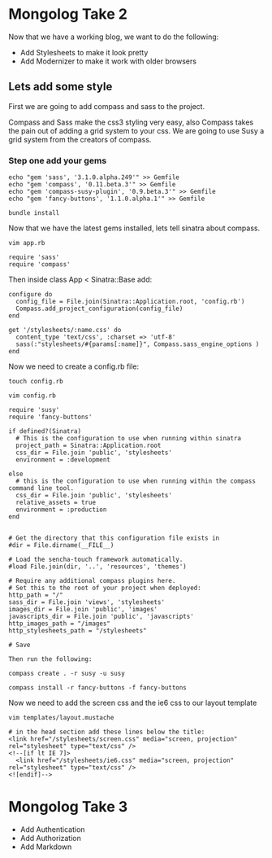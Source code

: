 # Mongolog Take 2

Now that we have a working blog, we want to do the following:

* Add Stylesheets to make it look pretty
* Add Modernizer to make it work with older browsers

## Lets add some style

First we are going to add compass and sass to the project.

Compass and Sass make the css3 styling very easy, also Compass takes the pain out of adding a grid system to your css.  We are going to use Susy a grid system from the creators of compass.

### Step one add your gems

    echo "gem 'sass', '3.1.0.alpha.249'" >> Gemfile
    echo "gem 'compass', '0.11.beta.3'" >> Gemfile
    echo "gem 'compass-susy-plugin', '0.9.beta.3'" >> Gemfile
    echo "gem 'fancy-buttons', '1.1.0.alpha.1'" >> Gemfile

    bundle install
    
Now that we have the latest gems installed, lets tell sinatra about compass.

    vim app.rb
    
    require 'sass'
    require 'compass'

Then inside class App < Sinatra::Base add:

    configure do
      config_file = File.join(Sinatra::Application.root, 'config.rb')
      Compass.add_project_configuration(config_file)
    end
    
    get '/stylesheets/:name.css' do
      content_type 'text/css', :charset => 'utf-8'
      sass(:"stylesheets/#{params[:name]}", Compass.sass_engine_options )
    end
    
    
Now we need to create a config.rb file:

    touch config.rb
    
    vim config.rb
    
    require 'susy'
    require 'fancy-buttons'

    if defined?(Sinatra)
      # This is the configuration to use when running within sinatra
      project_path = Sinatra::Application.root
      css_dir = File.join 'public', 'stylesheets'
      environment = :development

    else
      # this is the configuration to use when running within the compass command line tool.
      css_dir = File.join 'public', 'stylesheets'
      relative_assets = true
      environment = :production
    end


    # Get the directory that this configuration file exists in
    #dir = File.dirname(__FILE__)

    # Load the sencha-touch framework automatically.
    #load File.join(dir, '..', 'resources', 'themes')

    # Require any additional compass plugins here.
    # Set this to the root of your project when deployed:
    http_path = "/"
    sass_dir = File.join 'views', 'stylesheets'
    images_dir = File.join 'public', 'images'
    javascripts_dir = File.join 'public', 'javascripts'
    http_images_path = "/images"
    http_stylesheets_path = "/stylesheets"    
    
    # Save
    
    Then run the following:
    
    compass create . -r susy -u susy
    
    compass install -r fancy-buttons -f fancy-buttons
    
Now we need to add the screen css and the ie6 css to our layout template

    vim templates/layout.mustache
    
    # in the head section add these lines below the title:
    <link href="/stylesheets/screen.css" media="screen, projection" rel="stylesheet" type="text/css" />
    <!--[if lt IE 7]>
      <link href="/stylesheets/ie6.css" media="screen, projection" rel="stylesheet" type="text/css" />
    <![endif]-->

# Mongolog Take 3

* Add Authentication
* Add Authorization
* Add Markdown